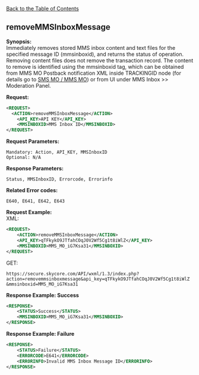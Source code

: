 [Back to the Table of Contents](/1.3/README.md)

## removeMMSInboxMessage

__Synopsis:__  
Immediately removes stored MMS inbox content and text files for the specified message ID (mmsinboxid), and returns the status of operation. Removing content files does not remove the transaction record. The content to remove is identified using the mmsinboxid tag, which can be obtained from MMS MO Postback notification XML inside TRACKINGID node (for details go to [SMS MO / MMS MO](https://github.com/SkycoreMobile/API/blob/master/1.3/CONTENTS/POSTBACKS/POSTBACK_SMS+MMS_MO.md)) or from UI under MMS Inbox >> Moderation Panel.

__Request:__
```xml
<REQUEST>
  <ACTION>removeMMSInboxMessage</ACTION>
    <API_KEY>API KEY</API_KEY>
    <MMSINBOXID>MMS Inbox ID</MMSINBOXID>
</REQUEST>
```

__Request Parameters:__

    Mandatory: Action, API_KEY, MMSInboxID
    Optional: N/A

__Response Parameters:__

    Status, MMSInboxID, Errorcode, Errorinfo

__Related Error codes:__

    E640, E641, E642, E643

__Request Example:__  
XML:
```xml
<REQUEST>
    <ACTION>removeMMSInboxMessage</ACTION>
    <API_KEY>qTFkykO9JTfahCOqJ0V2Wf5Cg1t8iWlZ</API_KEY>
    <MMSINBOXID>MMS_MO_iG7Ksa31</MMSINBOXID>
</REQUEST>
```

GET:

    https://secure.skycore.com/API/wxml/1.3/index.php?action=removemmsinboxmessage&api_key=qTFkykO9JTfahCOqJ0V2Wf5Cg1t8iWlZ
    &mmsinboxid=MMS_MO_iG7Ksa31
    
__Response Example: Success__
```xml
<RESPONSE>
    <STATUS>Success</STATUS>
    <MMSINBOXID>MMS_MO_iG7Ksa31</MMSINBOXID>
</RESPONSE>
```

__Response Example: Failure__
```xml
<RESPONSE>
    <STATUS>Failure</STATUS>
    <ERRORCODE>E641</ERRORCODE>
    <ERRORINFO>Invalid MMS Inbox Message ID</ERRORINFO>
</RESPONSE>
```
